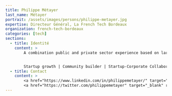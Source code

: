 ```yaml
---
title: Philippe Métayer
last_name: Métayer
portrait: /assets/images/persons/philippe-metayer.jpg
expertise: Directeur Général, La French Tech Bordeaux
organization: french-tech-bordeaux
categories: [tech]
sections:
  - title: Identité
    content: >
        A combination public and private sector experience based on large scale projects and strategic alliances management driving to new businesses. Proven ability to frame strategic vision, to provide transformational insight through a participative and creative leadership and secure a successful execution. I have a deep knowledge of Entrepreneurship ecosystems, New technologies industries, Education and lean startups.


        Startup growth | Community builder | Startup-Corporate Collaboration | Lean Startup Mentor | Talent | Education | TechForGood | La French Tech |
  - title: Contact
    content: >
        <a href="https://www.linkedin.com/in/philippemetayer/" target="_blank" rel="noreferrer">LinkedIn</a> –
        <a href="https://twitter.com/philippemetayer" target="_blank" rel="noreferrer">Twitter</a>
---
```

